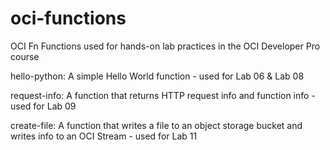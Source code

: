 # oci-functions
OCI Fn Functions used for hands-on lab practices in the OCI Developer Pro course

hello-python: A simple Hello World function - used for Lab 06 & Lab 08

request-info: A function that returns HTTP request info and function info - used for Lab 09

create-file: A function that writes a file to an object storage bucket and writes info to an OCI Stream - used for Lab 11
